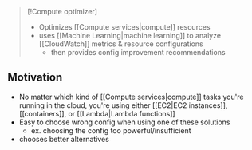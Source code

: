 
>[!Compute optimizer]
>- Optimizes [[Compute services|compute]] resources
>- uses [[Machine Learning|machine learning]] to analyze [[CloudWatch]] metrics & resource configurations
>	- then provides config improvement recommendations 
## Motivation
- No matter which kind of [[Compute services|compute]] tasks you're running in the cloud, you're using either [[EC2|EC2 instances]], [[containers]], or [[Lambda|Lambda functions]]
- Easy to choose wrong config when using one of these solutions
	- ex. choosing the config too powerful/insufficient
- chooses better alternatives
